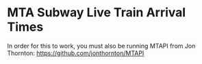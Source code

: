 # MTA Subway Live Train Arrival Times

In order for this to work, you must also be running MTAPI from Jon Thornton:
https://github.com/jonthornton/MTAPI
